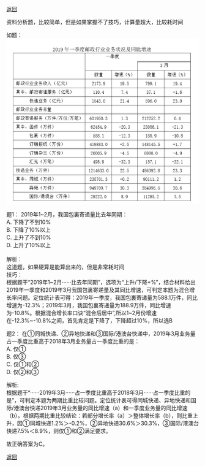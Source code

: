 [返回](../index.md)

资料分析题，比较简单，但是如果掌握不了技巧，计算量超大，比较耗时间

如题：
![1](./images/2023-03-21_001.jpg)

题1： 2019年1~2月，我国包裏寄递量比去年同期：\
A. 下降了不到10%\
B. 下降了10%以上\
C. 上升了不到10%\
D. 上升了10%以上\
\
解析：\
这道题，如果硬算是能算出来的，但是非常耗时间\
技巧：\
根据题干“2019年1~2月······比去年同期”，选项为“上升/下降+%”，结合材料给出2019年一季度和2019年3月我国包裏寄递量及其同比增速，可判定本题为混合增长率问题。定位统计表可得：2019年一季度，我国包裏寄递量为588.1万件，同比增速为-12.3%；2019年3月，我国包裏寄递量为188.9万件，同比增速为-10.8%。根据混合增长率口诀“混合后居中”,所以1~2月份增速在-12.3%~-10.8%之间，首先肯定是下降了，下降超过10%，所以选B

题2：
在①同城快递、②异地快递和③国际/港澳台快递中，2019年3月业务量占一季度比重高于2018年3月业务量占一季度比重的是：\
A. 仅①\
B. 仅③\
C. 仅①和②\
D. 仅②和③

解析:\
根据题干“······2019年3月······占一季度比重高于2018年3月······占一季度比重的是”，可判定本题为两期比重比较问题。定位统计表可得同城快递、异地快递和国际/港澳台快递2019年3月业务量的同比增速（a）和一季度业务量的同比增速（b）。根据两期比重比较结论：若部分增长率（a）＞整体增长率（b），则比重上升，因①同城快递1.2%＞-0.2%，②异地快递30.6%＞30.3%，③国际/港澳台快递7.5%＜8.9%，则仅①和②满足要求。

故正确答案为C。

[返回](../index.md)